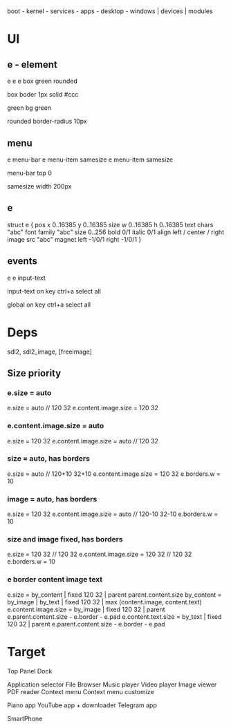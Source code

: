 #

boot - kernel - services - apps - desktop - windows
        |
       devices
        |
       modules

# UI

## e - element
e
 e
  e box green rounded

box
 boder 1px solid #ccc

green
 bg green

rounded
 border-radius 10px

## menu
e menu-bar
 e menu-item samesize
 e menu-item samesize

menu-bar
 top 0

samesize
 width 200px

## e
struct e {
    pos 
      x         0..16385
      y         0..16385
    size 
      w         0..16385 
      h         0..16385
    text
      chars     "abc"
      font
        family  "abc"
        size    0..256
        bold    0/1
        italic  0/1
      align     left / center / right
    image
      src       "abc"
    magnet
      left      -1/0/1
      right     -1/0/1
}


## events
e
 e input-text

input-text
 on key ctrl+a select all

global
 on key ctrl+a select all


# Deps

sdl2, sdl2_image, 
[freeimage]


## Size priority

### e.size = auto
e.size = auto                // 120 32
e.content.image.size = 120 32

### e.content.image.size = auto
e.size = 120 32
e.content.image.size = auto  // 120 32

### size = auto, has borders 
e.size = auto                // 120+10 32+10
e.content.image.size = 120 32
e.borders.w = 10

### image = auto, has borders
e.size = 120 32
e.content.image.size = auto  // 120-10 32-10
e.borders.w = 10

### size and image fixed, has borders
e.size = 120 32                // 120 32
e.content.image.size = 120 32  // 120 32
e.borders.w = 10



### e border content image text
e.size               = by_content | fixed 120 32 | parent parent.content.size
by_content           = by_image | by_text | fixed 120 32 | max (content.image, content.text)
e.content.image.size = by_image | fixed 120 32 | parent e.parent.content.size - e.border - e.pad
e.content.text.size  = by_text  | fixed 120 32 | parent e.parent.content.size - e.border - e.pad



# Target
Top Panel
Dock

Application selector
File Browser
Music player
Video player
Image viewer
PDF reader
Context menu
Context menu customize

Piano app
YouTube app + downloader
Telegram app

SmartPhone
